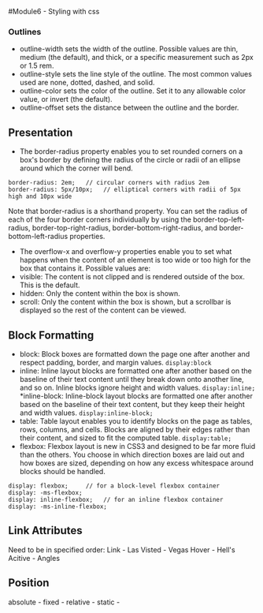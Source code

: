 #Module6 - Styling with css

### Outlines
	
* outline-width sets the width of the outline. Possible values are thin, medium (the default), and thick, or a specific measurement such as 2px or 1.5 rem.
* outline-style sets the line style of the outline. The most common values used are none, dotted, dashed, and solid.
* outline-color sets the color of the outline. Set it to any allowable color value, or invert (the default).
* outline-offset sets the distance between the outline and the border.

## Presentation

* The border-radius property enables you to set rounded corners on a box's border by defining the radius of the circle or radii of an ellipse around which the corner will bend.
```
border-radius: 2em;   // circular corners with radius 2em
border-radius: 5px/10px;   // elliptical corners with radii of 5px high and 10px wide
```
Note that border-radius is a shorthand property. You can set the radius of each of the four border corners individually by using the border-top-left-radius, border-top-right-radius, border-bottom-right-radius, and border-bottom-left-radius properties.

* The overflow-x and overflow-y properties enable you to set what happens when the content of an element is too wide or too high for the box that contains it. Possible values are:
* visible: The content is not clipped and is rendered outside of the box. This is the default.
* hidden: Only the content within the box is shown.
* scroll: Only the content within the box is shown, but a scrollbar is displayed so the rest of the content can be viewed.

## Block Formatting

* block: Block boxes are formatted down the page one after another and respect padding, border, and margin values.
`display:block`
* inline: Inline layout blocks are formatted one after another based on the baseline of their text content until they break down onto another line, and so on. Inline blocks ignore height and width values.
`display:inline;`
*inline-block: Inline-block layout blocks are formatted one after another based on the baseline of their text content, but they keep their height and width values.
`display:inline-block;`
* table: Table layout enables you to identify blocks on the page as tables, rows, columns, and cells. Blocks are aligned by their edges rather than their content, and sized to fit the computed table.
`display:table;`
* flexbox: Flexbox layout is new in CSS3 and designed to be far more fluid than the others. You choose in which direction boxes are laid out and how boxes are sized, depending on how any excess whitespace around blocks should be handled.
```
display: flexbox;     // for a block-level flexbox container
display: -ms-flexbox;
display: inline-flexbox;   // for an inline flexbox container
display: -ms-inline-flexbox;
```

## Link Attributes

Need to be in specified order:
Link - Las
Visted - Vegas
Hover - Hell's
Acitive - Angles

## Position 

absolute - 
fixed -
relative -
static -

